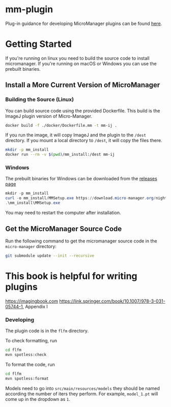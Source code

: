 # mm-plugin

Plug-in guidance for developing MicroManager plugins can be found
[here](https://micro-manager.org/Writing_plugins_for_Micro-Manager).


# Getting Started

If you're running on linux you need to build the source code to install
micromanager. If you're running on macOS or Windows you can use the prebuilt
binaries.

## Install a More Current Version of MicroManager

### Building the Source (Linux)

You can build source code using the provided Dockerfile. This build is the
ImageJ plugin version of Micro-Manager.

```bash
docker build -f ./docker/Dockerfile.mm -t mm-ij .
```

If you run the image, it will copy ImageJ and the plugin to the `/dest`
directory. If you mount a local directory to `/dest`, it will copy the files
there.

```bash
mkdir -p mm_install
docker run --rm -v $(pwd)/mm_install:/dest mm-ij
```


### Windows

The prebuilt binaries for Windows can be downloaded from the [releases
page](https://download.micro-manager.org/nightly/2.0/Windows/)

```powershell
mkdir -p mm_install
curl -o mm_install/MMSetup.exe https://download.micro-manager.org/nightly/2.0/Windows/MMSetup_64bit_2.0.3_20250629.exe
.\mm_install\MMSetup.exe
```

You may need to restart the computer after installation.

## Get the MicroManager Source Code

Run the following command to get the micromanager source code in the `micro-manager` directory:

```bash
git submodule update --init --recursive
```

# This book is helpful for writing plugins
https://imagingbook.com
https://link.springer.com/book/10.1007/978-3-031-05744-1, Appendix I



### Developing

The plugin code is in the `flfm` directory.

To check formatting, run

```bash
cd flfm
mvn spotless:check
```

To format the code, run

```bash
cd flfm
mvn spotless:format
```

Models need to go into `src/main/resources/models` they should be named
according the number of iters they perform. For example, `model_1.pt` will
come up in the dropdown as `1`.